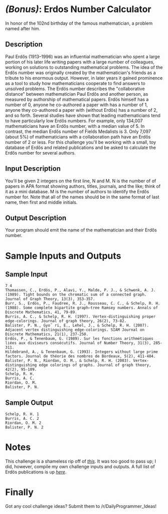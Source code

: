 # [](#BonusIcon) _(Bonus)_: Erdos Number Calculator

In honor of the 102nd birthday of the famous mathematician, a problem named after him.

## Description

Paul Erdős (1913–1996) was an influential mathematician who spent a large portion of his later life writing papers with a large number of colleagues, working on solutions to outstanding mathematical problems. The idea of the Erdős number was originally created by the mathematician's friends as a tribute to his enormous output. However, in later years it gained prominence as a tool to study how mathematicians cooperate to find answers to unsolved problems.
The Erdös number describes the "collaborative distance" between mathematician Paul Erdős and another person, as measured by authorship of mathematical papers. Erdös himself has a number of 0, anyone he co-authored a paper with has a number of 1, anyone they co-authored a paper with (without Erdös) has a number of 2, and so forth.
Several studies have shown that leading mathematicians tend to have particularly low Erdős numbers. For example, only 134,007 mathematicians have an Erdős number, with a median value of 5. In contrast, the median Erdős number of Fields Medalists is 3. Only 7,097 (about 5%) of mathematicians with a collaboration path have an Erdős number of 2 or less.
For this challenge you'll be working with a small, toy database of Erdős and related publications and be asked to calculate the Erdős number for several authors.

## Input Description

You'll be given 2 integers on the first line, N and M. N is the number of of papers in APA format showing authors, titles, journals, and the like; think of it as a mini database. M is the number of authors to identify the Erdős number for. Note that all of the names should be in the same format of last name, then first and middle initials.

## Output Description

Your program should emit the name of the mathematician and their Erdős number.

# Sample Inputs and Outputs

## Sample Input

    7 4
    Thomassen, C., Erdös, P., Alavi, Y., Malde, P. J., & Schwenk, A. J. (1989). Tight bounds on the chromatic sum of a connected graph. Journal of Graph Theory, 13(3), 353-357.
    Burr, S., Erdös, P., Faudree, R. J., Rousseau, C. C., & Schelp, R. H. (1988). Some complete bipartite graph—tree Ramsey numbers. Annals of Discrete Mathematics, 41, 79-89.
    Burris, A. C., & Schelp, R. H. (1997). Vertex-distinguishing proper edge-colorings. Journal of graph theory, 26(2), 73-82.
    Balister, P. N., Gyo˝ ri, E., Lehel, J., & Schelp, R. H. (2007). Adjacent vertex distinguishing edge-colorings. SIAM Journal on Discrete Mathematics, 21(1), 237-250.
    Erdös, P., & Tenenbaum, G. (1989). Sur les fonctions arithmétiques liées aux diviseurs consécutifs. Journal of Number Theory, 31(3), 285-311.
    Hildebrand, A., & Tenenbaum, G. (1993). Integers without large prime factors. Journal de théorie des nombres de Bordeaux, 5(2), 411-484.
    Balister, P. N., Riordan, O. M., & Schelp, R. H. (2003). Vertex‐distinguishing edge colorings of graphs. Journal of graph theory, 42(2), 95-109.
    Schelp, R. H.
    Burris, A. C.
    Riordan, O. M.
    Balister, P. N.

## Sample Output

    Schelp, R. H. 1
    Burris, A. C. 2
    Riordan, O. M. 2
    Balister, P. N. 2

# Notes

This challenge is a shameless rip off of [*this*](http://www.programming-challenges.com/pg.php?page=downloadproblem&format=html&probid=110206). It was too good to pass up; I did, however, compile my own challenge inputs and outputs.
A full list of Erdös publications is up [*here*](http://www.renyi.hu/~p_erdos/Erdos.html).

# Finally

Got any cool challenge ideas? Submit them to /r/DailyProgrammer_Ideas!
